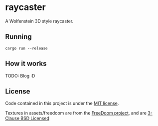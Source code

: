 # raycaster

A Wolfenstein 3D style raycaster.

## Running

```
cargo run --release
```

## How it works

TODO: Blog :D

## License

Code contained in this project is under the [MIT license](LICENSE).

Textures in assets/freedoom are from the [FreeDoom project](https://freedoom.github.io/), and are [3-Clause BSD Licensed](assets/freedoom/COPYING.adoc)

